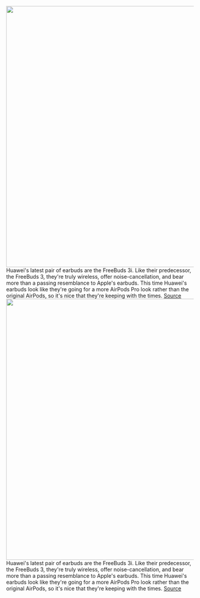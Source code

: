 <img src='https://cdn.vox-cdn.com/thumbor/IHkzNprAM7hKHqMEw3FEyCALdXk=/0x0:1050x700/1200x800/filters:focal(441x266:609x434)/cdn.vox-cdn.com/uploads/chorus_image/image/66757990/mob_750px_01.0.jpg' width='700px' /><br/>
Huawei's latest pair of earbuds are the FreeBuds 3i. Like their predecessor, the FreeBuds 3, they're truly wireless, offer noise-cancellation, and bear more than a passing resemblance to Apple's earbuds. This time Huawei's earbuds look like they're going for a more AirPods Pro look rather than the original AirPods, so it's nice that they're keeping with the times.
<a href='https://www.theverge.com/2020/5/6/21249042/huawei-freebuds-3i-release-date-news-features-noise-cancelling-true-wireless-earbuds-airpods'> Source <a/><img src='https://cdn.vox-cdn.com/thumbor/IHkzNprAM7hKHqMEw3FEyCALdXk=/0x0:1050x700/1200x800/filters:focal(441x266:609x434)/cdn.vox-cdn.com/uploads/chorus_image/image/66757990/mob_750px_01.0.jpg' width='700px' /><br/>
Huawei's latest pair of earbuds are the FreeBuds 3i. Like their predecessor, the FreeBuds 3, they're truly wireless, offer noise-cancellation, and bear more than a passing resemblance to Apple's earbuds. This time Huawei's earbuds look like they're going for a more AirPods Pro look rather than the original AirPods, so it's nice that they're keeping with the times.
<a href='https://www.theverge.com/2020/5/6/21249042/huawei-freebuds-3i-release-date-news-features-noise-cancelling-true-wireless-earbuds-airpods'> Source <a/>